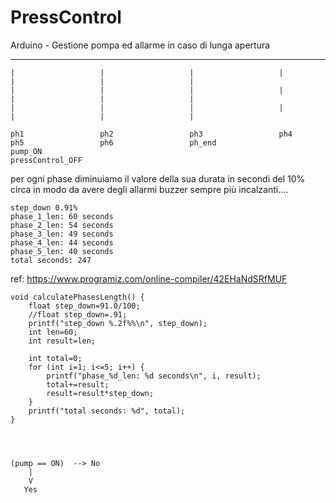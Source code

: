 # PressControl
Arduino - Gestione pompa ed allarme in caso di lunga apertura





___________________________________________________________________________________________________________________________________________________
    |                   |                   |                   |                   |                   |                   |
    |                   |                   |                   |                   |                   |                   |
    |                   |                   |                   |                   |                   |                   |

    ph1                 ph2                 ph3                 ph4                 ph5                 ph6                 ph_end
    pump_ON                                                                                                                 pressControl_OFF

per ogni phase diminuiamo il valore della sua durata in secondi del 10% circa in modo da avere degli allarmi buzzer
sempre più incalzanti....



    step_down 0.91%
    phase_1_len: 60 seconds
    phase_2_len: 54 seconds
    phase_3_len: 49 seconds
    phase_4_len: 44 seconds
    phase_5_len: 40 seconds
    total seconds: 247


ref: https://www.programiz.com/online-compiler/42EHaNdSRfMUF

    void calculatePhasesLength() {
        float step_down=91.0/100;
        //float step_down=.91;
        printf("step_down %.2f%%\n", step_down);
        int len=60;
        int result=len;

        int total=0;
        for (int i=1; i<=5; i++) {
            printf("phase_%d_len: %d seconds\n", i, result);
            total+=result;
            result=result*step_down;
        }
        printf("total seconds: %d", total);
    }




    (pump == ON)  --> No
        |
        V
       Yes

